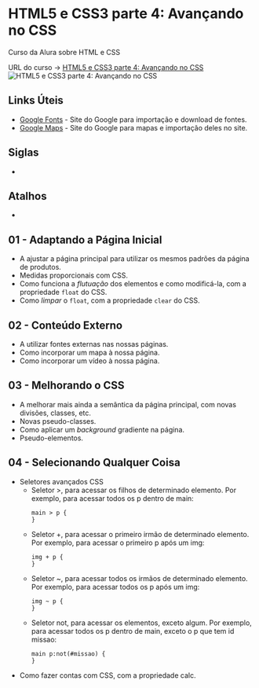 # HTML5 e CSS3 parte 4: Avançando no CSS

Curso da Alura sobre HTML e CSS

URL do curso -> [HTML5 e CSS3 parte 4: Avançando no CSS](https://www.alura.com.br/curso-online-html5-css3-avancando-css)
![HTML5 e CSS3 parte 4: Avançando no CSS](https://www.alura.com.br/assets/api/share/curso-html5-css3-avancando-css.png)

## Links Úteis
* [Google Fonts](https://fonts.google.com/) - Site do Google para importação e download de fontes.
* [Google Maps](https://www.google.com/maps) - Site do Google para mapas e importação deles no site.

## Siglas
*

## Atalhos
*

## 01 - Adaptando a Página Inicial
* A ajustar a página principal para utilizar os mesmos padrões da página de produtos.
* Medidas proporcionais com CSS.
* Como funciona a *flutuação* dos elementos e como modificá-la, com a propriedade `float` do CSS.
* Como *limpar* o `float`, com a propriedade `clear` do CSS.

## 02 - Conteúdo Externo
* A utilizar fontes externas nas nossas páginas.
* Como incorporar um mapa à nossa página.
* Como incorporar um vídeo à nossa página.

## 03 - Melhorando o CSS
* A melhorar mais ainda a semântica da página principal, com novas divisões, classes, etc.
* Novas pseudo-classes.
* Como aplicar um *background* gradiente na página.
* Pseudo-elementos.

## 04 - Selecionando Qualquer Coisa
* Seletores avançados CSS
    * Seletor >, para acessar os filhos de determinado elemento. Por exemplo, para acessar todos os p dentro de main:
        ```
        main > p {
        }
        ```
    * Seletor +, para acessar o primeiro irmão de determinado elemento. Por exemplo, para acessar o primeiro p após um img:
        ```
        img + p {
        }
        ```
    * Seletor ~, para acessar todos os irmãos de determinado elemento. Por exemplo, para acessar todos os p após um img:
        ```
        img ~ p {
        }
        ```
    * Seletor not, para acessar os elementos, exceto algum. Por exemplo, para acessar todos os p dentro de main, exceto o p que tem id missao:
        ```
        main p:not(#missao) {
        }
        ```
* Como fazer contas com CSS, com a propriedade calc.